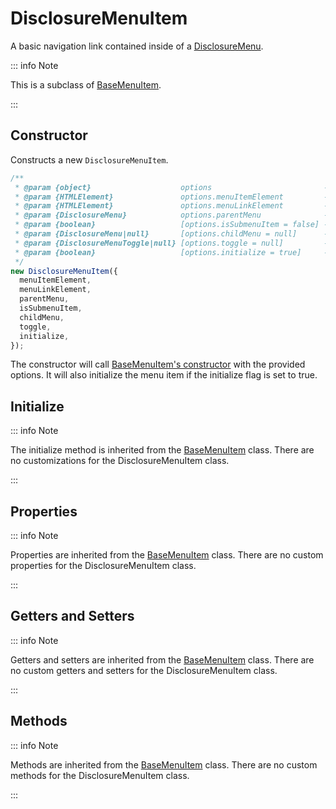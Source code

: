 # DisclosureMenuItem

A basic navigation link contained inside of a [DisclosureMenu](./disclosure-menu).

::: info Note

This is a subclass of [BaseMenuItem](./base-menu-item).

:::

## Constructor

Constructs a new `DisclosureMenuItem`.

```js
/**
 * @param {object}                    options                         - The options for generating the menu item.
 * @param {HTMLElement}               options.menuItemElement         - The menu item in the DOM.
 * @param {HTMLElement}               options.menuLinkElement         - The menu item's link in the DOM.
 * @param {DisclosureMenu}            options.parentMenu              - The parent menu.
 * @param {boolean}                   [options.isSubmenuItem = false] - A flag to mark if the menu item is controlling a submenu.
 * @param {DisclosureMenu|null}       [options.childMenu = null]      - The child menu.
 * @param {DisclosureMenuToggle|null} [options.toggle = null]         - The controller for the child menu.
 * @param {boolean}                   [options.initialize = true]     - A flag to initialize the menu item immediately upon creation.
 */
new DisclosureMenuItem({
  menuItemElement,
  menuLinkElement,
  parentMenu,
  isSubmenuItem,
  childMenu,
  toggle,
  initialize,
});
```

The constructor will call [BaseMenuItem's constructor](./base-menu-item#constructor) with the provided options. It will also initialize the menu item if the initialize flag is set to true.

## Initialize

::: info Note

The initialize method is inherited from the [BaseMenuItem](./base-menu-item#initialize) class. There are no customizations for the DisclosureMenuItem class.

:::

## Properties

::: info Note

Properties are inherited from the [BaseMenuItem](./base-menu-item#properties) class. There are no custom properties for the DisclosureMenuItem class.

:::

## Getters and Setters

::: info Note

Getters and setters are inherited from the [BaseMenuItem](./base-menu-item#getters-and-setters) class. There are no custom getters and setters for the DisclosureMenuItem class.

:::

## Methods

::: info Note

Methods are inherited from the [BaseMenuItem](./base-menu-item#methods) class. There are no custom methods for the DisclosureMenuItem class.

:::

